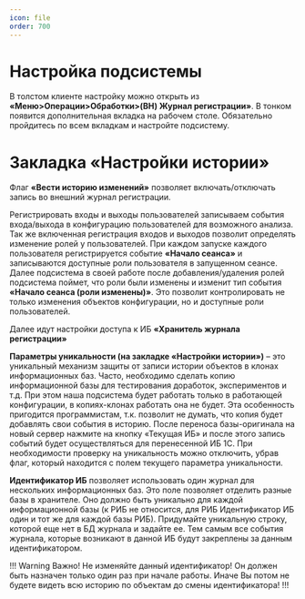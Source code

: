 ```yaml
---
icon: file
order: 700
---
```

# Настройка подсистемы

В толстом клиенте настройку можно открыть из **«Меню>Операции>Обработки>(ВН) Журнал регистрации»**. В тонком появится дополнительная вкладка на рабочем столе. Обязательно пройдитесь по всем вкладкам и настройте подсистему.

# Закладка «Настройки истории»

Флаг **«Вести историю изменений»** позволяет включать/отключать запись во внешний журнал регистрации.  

Регистрировать входы и выходы пользователей записываем события входа/выхода в конфигурацию пользователей для возможного анализа. Так же включенная регистрация входов и выходов позволит определять изменение ролей у пользователей. При каждом запуске каждого пользователя регистрируется событие **«Начало сеанса»** и записываются доступные роли пользователя в запущенном сеансе. Далее подсистема в своей работе после добавления/удаления ролей подсистема поймет, что роли были изменены и изменит тип события **«Начало сеанса (роли изменены)»**. Это позволит контролировать не только изменения объектов конфигурации, но и доступные роли пользователей.

Далее идут настройки доступа к ИБ **«Хранитель журнала регистрации»**

**Параметры уникальности (на закладке «Настройки истории»)** – это уникальный механизм защиты от записи истории объектов в клонах информационных баз. Часто, необходимо сделать копию информационной базы для тестирования доработок, экспериментов и т.д. При этом наша подсистема будет работать только в работающей конфигурации, в копиях-клонах работать она не будет. Эта особенность пригодится программистам, т.к. позволит не думать, что копия будет добавлять свои события в историю. После переноса базы-оригинала на новый сервер нажмите на кнопку «Текущая ИБ» и после этого запись событий будет осуществляться для перенесенной ИБ 1С. При необходимости проверку на уникальность можно отключить, убрав флаг, который находится с полем текущего параметра уникальности.

**Идентификатор ИБ** позволяет использовать один журнал для нескольких информационных баз. Это поле позволяет отделить разные базы в хранителе. Оно должно быть уникально для каждой информационной базы (к РИБ не относится, для РИБ Идентификатор ИБ один и тот же для каждой базы РИБ). Придумайте уникальную строку, которой еще нет в БД журнала и задайте ее. Тем самым все события журнала, которые возникают в данной ИБ будут закреплены за данным идентификатором.

!!! Warning Важно! 
Не изменяйте данный идентификатор! Он должен быть назначен только один раз при начале работы. Иначе Вы потом не будете видеть всю историю по объектам до смены идентификатора!
!!!